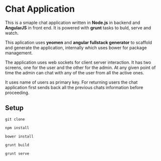 # Chat Application

This is a smaple chat application written in **Node.js** in backend and **AngularJS** in front end. It is powered with **grunt** tasks to buld, serve and watch. 

This aplication uses **yeomen** and **angular fullstack generator** to scaffold and generate the application, internally which uses bower for package management. 

The application uses web sockets for client server interaction. It has two screens, one for the user and the other for the admin. At any given point of time the admin can chat with any of the user from all the active ones. 

It uses name of users as primary key. For returning users the chat application first sends back all the previous chats information before proceeding. 


## Setup
```
git clone

npm install

bower install

grunt build

grunt serve
```

